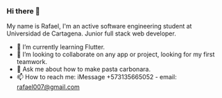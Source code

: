 ### Hi there 👋

My name is Rafael, I'm an active software engineering student at Universidad de Cartagena.  Junior full stack web developer.


- 🌱 I’m currently learning Flutter.
- 👯 I’m looking to collaborate on any app or project, looking for my first teamwork.
- 💬 Ask me about how to make pasta carbonara.
- 📫 How to reach me: iMessage +573135665052 - email: rafael007@gmail.com
